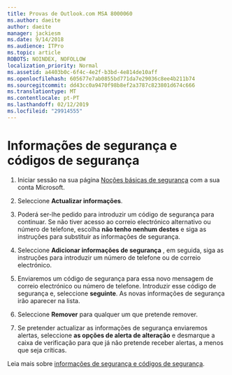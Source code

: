 ```yaml
---
title: Provas de Outlook.com MSA 8000060
ms.author: daeite
author: daeite
manager: jackiesm
ms.date: 9/14/2018
ms.audience: ITPro
ms.topic: article
ROBOTS: NOINDEX, NOFOLLOW
localization_priority: Normal
ms.assetid: a4403b0c-6f4c-4e2f-b3bd-4e814de10aff
ms.openlocfilehash: 605677e7ab0855bd771da7e29036c8ee4b211b74
ms.sourcegitcommit: dd43cc0a9470f98b8ef2a3787c823801d674c666
ms.translationtype: MT
ms.contentlocale: pt-PT
ms.lasthandoff: 02/12/2019
ms.locfileid: "29914555"
---
```

# <a name="security-info-and-security-codes"></a>Informações de segurança e códigos de segurança

1. Iniciar sessão na sua página [Noções básicas de segurança](https://account.microsoft.com/security) com a sua conta Microsoft. 
    
2. Seleccione **Actualizar informações**. 
    
3. Poderá ser-lhe pedido para introduzir um código de segurança para continuar. Se não tiver acesso ao correio electrónico alternativo ou número de telefone, escolha **não tenho nenhum destes** e siga as instruções para substituir as informações de segurança. 
    
4. Seleccione **Adicionar informações de segurança** , em seguida, siga as instruções para introduzir um número de telefone ou de correio electrónico. 
    
5. Enviaremos um código de segurança para essa novo mensagem de correio electrónico ou número de telefone. Introduzir esse código de segurança e, seleccione **seguinte**. As novas informações de segurança irão aparecer na lista. 
    
6. Seleccione **Remover** para qualquer um que pretende remover. 
    
7. Se pretender actualizar as informações de segurança enviaremos alertas, seleccione **as opções de alerta de alteração** e desmarque a caixa de verificação para que já não pretende receber alertas, a menos que seja críticas. 
    
Leia mais sobre [informações de segurança e códigos de segurança](https://support.microsoft.com/help/12428/).
  

